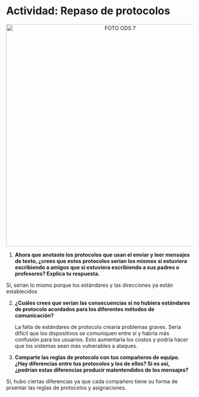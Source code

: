 # Actividad: Repaso de protocolos 

 <p align="center"> 
  <img src="https://i.postimg.cc/cHS11R7C/Imagen-de-Whats-App-2024-04-18-a-las-16-22-11-03466aa1.jpg)](https://postimg.cc/LqxFNZbF)" alt="FOTO ODS 7" width="600px" />
</p>
  







1.	**Ahora que anotaste los protocolos que usan el enviar y leer mensajes de texto, ¿crees que estos protocolos serían los mismos si estuviera escribiendo a amigos que si estuviera escribiendo a sus padres o profesores? Explica tu respuesta.** 

  Sí, serian lo mismo porque los estándares y las direcciones ya están establecidos 
 
2.	**¿Cuáles crees que serían las consecuencias si no hubiera estándares de protocolo acordados para los diferentes métodos de comunicación?**

    La falta de estándares de protocolo crearía problemas graves. Sería difícil que los dispositivos se comuniquen entre sí y habría más confusión para los usuarios. Esto aumentaría los costos y podría hacer que los sistemas sean más vulnerables a ataques.
  	
4.	**Comparte las reglas de protocolo con tus compañeros de equipo. ¿Hay diferencias entre tus protocolos y los de ellos? Si es así, ¿podrían estas diferencias producir malentendidos de los mensajes?**

Sí, hubo ciertas diferencias ya que cada compañero tiene su forma de prsentar las reglas de protocolos y asignaciones.

 
